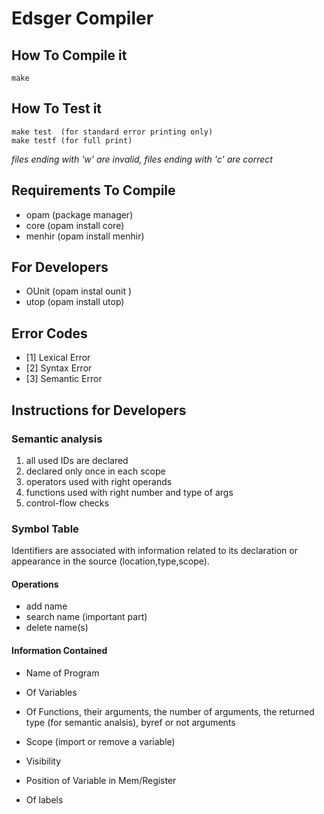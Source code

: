 # Edsger Compiler

## How To Compile it
	make 

## How To Test it
	make test  (for standard error printing only) 
	make testf (for full print)
	
*files ending with 'w' are invalid, files ending with 'c' are correct*

## Requirements To Compile
* opam (package manager)
* core (opam install core)
* menhir (opam install menhir) 

## For Developers
* OUnit (opam instal ounit )
* utop (opam install utop)

## Error Codes

* [1] Lexical  Error
* [2] Syntax   Error
* [3] Semantic Error

## Instructions for Developers
### Semantic analysis

1. all used IDs are declared
2. declared only once in each scope
3. operators used with right operands
4. functions used with right number and type of args
5. control-flow checks

### Symbol Table 

Identifiers are associated with information related to its declaration
or appearance in the source (location,type,scope).

#### Operations
* add name
* search name (important part)
* delete name(s)

#### Information Contained

* Name of Program
* Of Variables

* Of Functions, their arguments, the number of arguments, the returned type
  (for semantic analsis), byref or not arguments

* Scope (import or remove a variable)
* Visibility
* Position of Variable in Mem/Register
* Of labels

